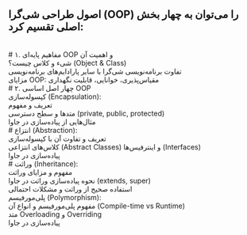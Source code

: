 ## اصول طراحی شی‌گرا (OOP) را می‌توان به چهار بخش اصلی تقسیم کرد:
<br>
# ۱. مفاهیم پایه‌ای OOP و اهمیت آن <br>
شیء و کلاس چیست؟ (Object & Class)<br>
تفاوت برنامه‌نویسی شی‌گرا با سایر پارادایم‌های برنامه‌نویسی<br>
مزایای OOP: مقیاس‌پذیری، خوانایی، قابلیت نگهداری<br>
# ۲. چهار اصل اساسی OOP 
<br>
کپسوله‌سازی (Encapsulation):<br>
تعریف و مفهوم<br>
متدها و سطح دسترسی (private, public, protected)<br>
مثال‌هایی از پیاده‌سازی در جاوا
<br>
# انتزاع (Abstraction):<br>
تعریف و تفاوت آن با کپسوله‌سازی<br>
کلاس‌های انتزاعی (Abstract Classes) و اینترفیس‌ها (Interfaces)<br>
پیاده‌سازی در جاوا
<br>
# وراثت (Inheritance):<br>
مفهوم و مزایای وراثت<br>
نحوه پیاده‌سازی وراثت در جاوا (extends, super)<br>
استفاده صحیح از وراثت و مشکلات احتمالی
<br>
پلی‌مورفیسم (Polymorphism):<br>
مفهوم پلی‌مورفیسم و انواع آن (Compile-time vs Runtime)<br>
متد Overloading و Overriding<br>
پیاده‌سازی در جاوا<br>

